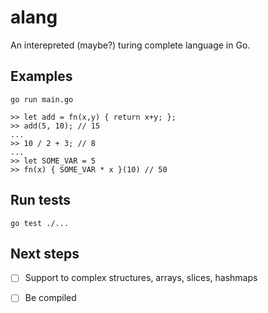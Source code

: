 # alang

An interepreted (maybe?) turing complete language in Go.

## Examples

`go run main.go`

```
>> let add = fn(x,y) { return x+y; };
>> add(5, 10); // 15
...
>> 10 / 2 + 3; // 8
...
>> let SOME_VAR = 5
>> fn(x) { SOME_VAR * x }(10) // 50
```

## Run tests

```
go test ./...
```

## Next steps 

- [ ] Support to complex structures, arrays, slices, hashmaps
- [ ] Be compiled

